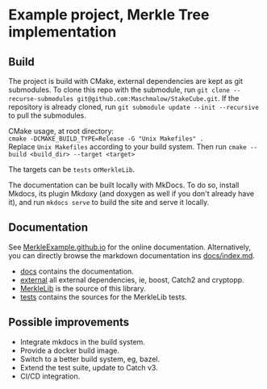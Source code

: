 # Example project, Merkle Tree implementation

## Build

The project is build with CMake, external dependencies are kept as git submodules.
To clone this repo with the submodule, run `git clone --recurse-submodules git@github.com:Maschmalow/StakeCube.git`.
If the repository is already cloned, run `git submodule update --init --recursive` to pull the submodules.

CMake usage, at root directory:  
`cmake -DCMAKE_BUILD_TYPE=Release -G "Unix Makefiles" .`  
Replace `Unix Makefiles` according to your build system. Then run `cmake --build <build_dir> --target <target>`

The targets can be `tests` or`MerkleLib`.

The documentation can be built locally with MkDocs. To do so, install Mkdocs, its plugin Mkdoxy 
(and doxygen as well if you don't already have it), and run `mkdocs serve` to build the site and serve it locally.


## Documentation

See [MerkleExample.github.io](https://MerkleExample.github.io) for the online documentation. Alternatively, you can directly browse
the markdown documentation ins [docs/index.md](docs/index.md).

 - [docs](docs) contains the documentation.
 - [external](external) all external dependencies, ie, boost, Catch2 and cryptopp.
 - [MerkleLib](MerkleLib) is the source of this library.
 - [tests](tests) contains the sources for the MerkleLib tests.


## Possible improvements
 * Integrate mkdocs in the build system.
 * Provide a docker build image.
 * Switch to a better build system, eg, bazel.
 * Extend the test suite, update to Catch v3.
 * CI/CD integration. 